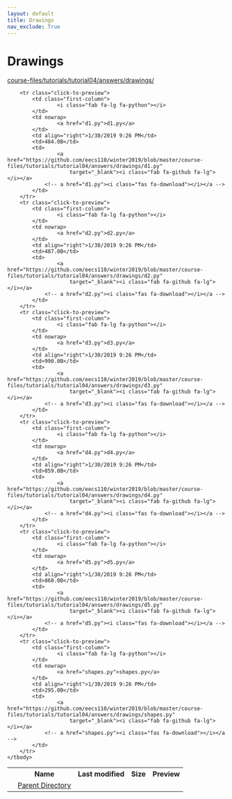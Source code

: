 ```yaml
---
layout: default
title: Drawings
nav_exclude: True
---
```


# Drawings

[course-files/tutorials/tutorial04/answers/drawings/](.)

<table class="tbl-files">
    <tbody>
        <tr>
            <th valign="top"></th>
            <th>Name</th>
            <th>Last modified</th>
            <th>Size</th>
            <th>Preview</th>
        </tr>
        <tr>
            <td valign="top">
                <i class="fa fa-folder-open"></i>
            </td>
            <td><a href="../">Parent Directory</a></td>
            <td>&nbsp;</td>
            <td>&nbsp;</td>
            <td>&nbsp;</td>
        </tr>

        <tr class="click-to-preview">
            <td class="first-column">
                    <i class="fab fa-lg fa-python"></i>
            </td>
            <td nowrap>
                    <a href="d1.py">d1.py</a>
            </td>
            <td align="right">1/30/2019 9:26 PM</td>
            <td>484.0B</td>
            <td>
                    <a href="https://github.com/eecs110/winter2019/blob/master/course-files/tutorials/tutorial04/answers/drawings/d1.py" 
                        target="_blank"><i class="fab fa-github fa-lg"></i></a>
                <!-- a href="d1.py"><i class="fas fa-download"></i></a -->
            </td>
        </tr>
        <tr class="click-to-preview">
            <td class="first-column">
                    <i class="fab fa-lg fa-python"></i>
            </td>
            <td nowrap>
                    <a href="d2.py">d2.py</a>
            </td>
            <td align="right">1/30/2019 9:26 PM</td>
            <td>487.0B</td>
            <td>
                    <a href="https://github.com/eecs110/winter2019/blob/master/course-files/tutorials/tutorial04/answers/drawings/d2.py" 
                        target="_blank"><i class="fab fa-github fa-lg"></i></a>
                <!-- a href="d2.py"><i class="fas fa-download"></i></a -->
            </td>
        </tr>
        <tr class="click-to-preview">
            <td class="first-column">
                    <i class="fab fa-lg fa-python"></i>
            </td>
            <td nowrap>
                    <a href="d3.py">d3.py</a>
            </td>
            <td align="right">1/30/2019 9:26 PM</td>
            <td>990.0B</td>
            <td>
                    <a href="https://github.com/eecs110/winter2019/blob/master/course-files/tutorials/tutorial04/answers/drawings/d3.py" 
                        target="_blank"><i class="fab fa-github fa-lg"></i></a>
                <!-- a href="d3.py"><i class="fas fa-download"></i></a -->
            </td>
        </tr>
        <tr class="click-to-preview">
            <td class="first-column">
                    <i class="fab fa-lg fa-python"></i>
            </td>
            <td nowrap>
                    <a href="d4.py">d4.py</a>
            </td>
            <td align="right">1/30/2019 9:26 PM</td>
            <td>859.0B</td>
            <td>
                    <a href="https://github.com/eecs110/winter2019/blob/master/course-files/tutorials/tutorial04/answers/drawings/d4.py" 
                        target="_blank"><i class="fab fa-github fa-lg"></i></a>
                <!-- a href="d4.py"><i class="fas fa-download"></i></a -->
            </td>
        </tr>
        <tr class="click-to-preview">
            <td class="first-column">
                    <i class="fab fa-lg fa-python"></i>
            </td>
            <td nowrap>
                    <a href="d5.py">d5.py</a>
            </td>
            <td align="right">1/30/2019 9:26 PM</td>
            <td>860.0B</td>
            <td>
                    <a href="https://github.com/eecs110/winter2019/blob/master/course-files/tutorials/tutorial04/answers/drawings/d5.py" 
                        target="_blank"><i class="fab fa-github fa-lg"></i></a>
                <!-- a href="d5.py"><i class="fas fa-download"></i></a -->
            </td>
        </tr>
        <tr class="click-to-preview">
            <td class="first-column">
                    <i class="fab fa-lg fa-python"></i>
            </td>
            <td nowrap>
                    <a href="shapes.py">shapes.py</a>
            </td>
            <td align="right">1/30/2019 9:26 PM</td>
            <td>295.0B</td>
            <td>
                    <a href="https://github.com/eecs110/winter2019/blob/master/course-files/tutorials/tutorial04/answers/drawings/shapes.py" 
                        target="_blank"><i class="fab fa-github fa-lg"></i></a>
                <!-- a href="shapes.py"><i class="fas fa-download"></i></a -->
            </td>
        </tr>
    </tbody>
</table>

